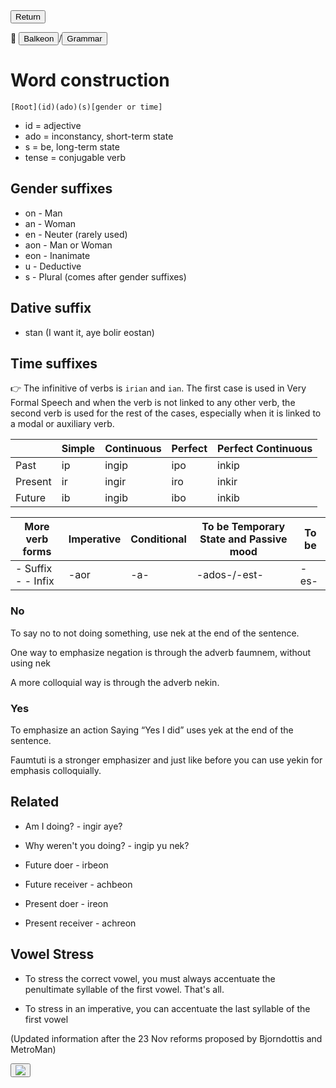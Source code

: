 <button class="button-82-pushable" role="button" onclick="history.back()">
 <span class="button-82-shadow"></span>
 <span class="button-82-edge"></span>
 <span class="button-82-front text">
 Return
 </span> </button>

📂 <button class="button-16" role="button" onclick="location.href='../../index'">Balkeon</button>/<button class="button-16" role= "button" onclick="location.href='../index'">Grammar</button>

# Word construction

`[Root](id)(ado)(s)[gender or time]`
- id = adjective
- ado = inconstancy, short-term state
- s = be, long-term state
- tense = conjugable verb

## Gender suffixes
- on - Man
- an - Woman
- en - Neuter (rarely used)
- aon - Man or Woman
- eon - Inanimate
- u - Deductive
- s - Plural (comes after gender suffixes)

## Dative suffix
- stan (I want it, aye bolir eostan)

## Time suffixes

👉 The infinitive of verbs is `irian` and `ian`. The first case is used in Very Formal Speech and when the verb is not linked to any other verb, the second verb is used for the rest of the cases, especially when it is linked to a modal or auxiliary verb.

<div class="table-wrapper" markdown="block">

| | Simple | Continuous | Perfect | Perfect Continuous |
| -------- | ------ | -------- | -------- | ----------------- |
| Past | ip | ingip | ipo | inkip |
| Present | ir | ingir | iro | inkir |
| Future | ib | ingib | ibo | inkib |

| More verb forms | Imperative | Conditional | To be Temporary State and Passive mood | To be |
| --------------------- | ---------- | ----------- | ------------------- | ----- |
| \- Suffix \- \- Infix | \-aor | \-a- | \-ados-/\-est\- | \-es- |

</div>

### No

To say no to not doing something, use nek at the end of the sentence.

One way to emphasize negation is through the adverb faumnem, without using nek

A more colloquial way is through the adverb nekin.

### Yes

To emphasize an action Saying “Yes I did” uses yek at the end of the sentence.

Faumtuti is a stronger emphasizer and just like before you can use yekin for emphasis colloquially.

## Related

- Am I doing? - ingir aye?
- Why weren't you doing? - ingip yu nek?

- Future doer - irbeon
- Future receiver - achbeon
- Present doer - ireon
- Present receiver - achreon

## Vowel Stress

- To stress the correct vowel, you must always accentuate the penultimate syllable of the first vowel. That's all.

- To stress in an imperative, you can accentuate the last syllable of the first vowel

(Updated information after the 23 Nov reforms proposed by Bjorndottis and MetroMan)

<button class="button-17" role="button" onclick="langRedirect('en')"><img src="https://img.icons8.com/?size=35&id=95094&format=png&color=000000"/></button> 
